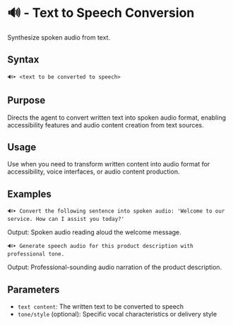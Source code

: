# 🔊 - Text to Speech Conversion
Synthesize spoken audio from text.

## Syntax
`🔊➤ <text to be converted to speech>`

## Purpose
Directs the agent to convert written text into spoken audio format, enabling accessibility features and audio content creation from text sources.

## Usage
Use when you need to transform written content into audio format for accessibility, voice interfaces, or audio content production.

## Examples
```example
🔊➤ Convert the following sentence into spoken audio: 'Welcome to our service. How can I assist you today?'
```

Output: Spoken audio reading aloud the welcome message.

```example
🔊➤ Generate speech audio for this product description with professional tone.
```

Output: Professional-sounding audio narration of the product description.

## Parameters
- `text content`: The written text to be converted to speech
- `tone/style` (optional): Specific vocal characteristics or delivery style
